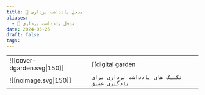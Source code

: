 ```yaml
---
title: 📝 مدخل یادداشت برداری
aliases:
  - 📝 مدخل یادداشت برداری
date: 2024-05-25
draft: false
tags:
---
```


|                             |                                                         |
| --------------------------- | ------------------------------------------------------- |
| ![[cover-dgarden.svg\|150]] | [[digital garden|یادداشت برداری با روش دیجیتال گاردن]] |
| ![[noimage.svg\|150]]       | `تکنیک های یادداشت برداری برای یادگیری عمیق`            |

